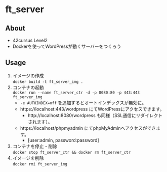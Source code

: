 # ft_server

## About
* 42cursus Level2
* Dockerを使ってWordPressが動くサーバーをつくろう  

## Usage
1. イメージの作成  
	`docker build -t ft_server_img .`
1. コンテナの起動  
	`docker run --name ft_server_ctr -d -p 8080:80 -p 443:443 ft_server_img`  
	* `-e AUTOINDEX=off` を追加するとオートインデックスが無効に。
	* https://localhost:443/wordpress にてWordPressにアクセスできます。
		* http://localhost:8080/wordpress も同様（SSL通信にリダイレクトされます）。
	* https://localhost/phpmyadmin にてphpMyAdminへアクセスができます。  
		* [user:admin, password:password]
1. コンテナを停止・削除  
	`docker stop ft_server_ctr && docker rm ft_server_ctr`
1. イメージを削除  
	`docker rmi ft_server_img`

